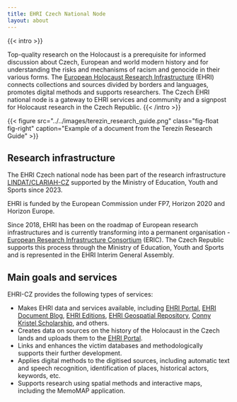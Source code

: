```yaml
---
title: EHRI Czech National Node
layout: about
---
```



{{< intro >}}

Top-quality research on the Holocaust is a prerequisite for informed discussion about Czech, European and world modern history and for understanding the risks and mechanisms of racism and genocide in their various forms. The [European Holocaust Research Infrastructure](https://www.ehri-project.eu/) (EHRI) connects collections and sources divided by borders and languages, promotes digital methods and supports researchers. The Czech EHRI national node is a gateway to EHRI services and community and a signpost for Holocaust research in the Czech Republic.
{{< /intro >}}

{{< figure src="../../images/terezin_research_guide.png" class="fig-float fig-right" caption="Example of a document from the Terezín Research Guide" >}}

## Research infrastructure

The EHRI Czech national node has been part of the research infrastructure [LINDAT/CLARIAH-CZ](https://www.lindat.cz/) supported by the Ministry of Education, Youth and Sports since 2023. 

EHRI is funded by the European Commission under FP7, Horizon 2020 and Horizon Europe.

<!-- FIXME: the formation of ERIC -->
Since 2018, EHRI has been on the roadmap of European research infrastructures and is currently transforming into a permanent organisation - [European Research Infrastructure Consortium](https://research-and-innovation.ec.europa.eu/strategy/strategy-2020-2024/our-digital-future/european-research-infrastructures/eric_en) (ERIC). The Czech Republic supports this process through the Ministry of Education, Youth and Sports and is represented in the EHRI Interim General Assembly.

## Main goals and services

 EHRI-CZ provides the following types of services:

- Makes EHRI data and services available, including [EHRI Portal](https://portal.ehri-project.eu/), [EHRI Document Blog](https://blog.ehri-project.eu), [EHRI Editions](https://www.ehri-project.eu/ehri-online-editions), [EHRI Geospatial Repository](https://geodata.ehri-project.eu/), [Conny Kristel Scholarship](https://www.ehri-project.eu/Conny-Kristel-Fellowships_2023), and others.
- Creates data on sources on the history of the Holocaust in the Czech lands and uploads them to the [EHRI Portal](https://portal.ehri-project.eu/).
- Links and enhances the victim databases and methodologically supports their further development.
- Applies digital methods to the digitised sources, including automatic text and speech recognition, identification of places, historical actors, keywords, etc.
- Supports research using spatial methods and interactive maps, including the MemoMAP application.


<!--
TODO: remove contact info
-->
